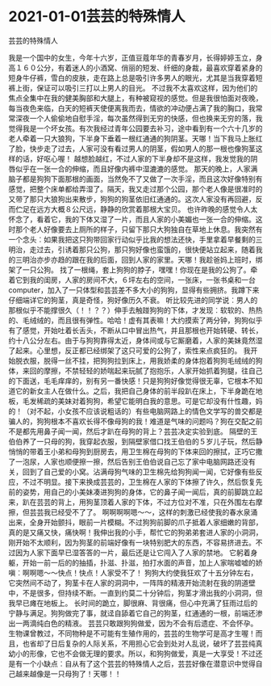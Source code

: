 # 2021-01-01芸芸的特殊情人



芸芸的特殊情人



我是一个国中的女生，今年十六岁，正值豆蔻年华的青春岁月，长得婷婷玉立，身高１６０公分，有着迷人的小酒窝、俏丽的短发、纤细的身裁，最喜欢穿着紧身的短身牛仔裤，雪白的皮肤，走在路上总是吸引许多男人的眼光，尤其是当我穿着短裤上街，保证可以吸引三打以上男人的目光。
不过我不太喜欢这样，因为他们的焦点全集中在我的健美胸部和大腿上，有种被窥视的感觉。但是我很怕面对夜晚，每当夜色来临，白天的短裤天使便离我而去，情欲的冲动便占满了我的胸口，我常常深夜一个人偷偷地自慰手淫，每次虽然得到无穷的快感，但也换来无穷的落，我觉得我是一个坏女孩。有次我经过青年公园要去补习，途中看到有一个六十几岁的老人牵着一只大狼狗，下半身下垂着一根红通通的狗阴茎。天哪！当下我马上胀红了脸，快步走了过去，人家可没有看过男人的阴茎，假如男人的那一根也像狗茎这样的话，好呕心喔！
越想脸越红，不过人家的下半身却不是这样，我发觉我的阴唇似乎在一张一合的伸缩，而且好像内裤中湿漉漉的感觉。
那天的晚上，人家满脑子都是狗狗下面那根的画面，当然免不了又做了一次手淫，而且这次好像特别有感觉，把整个床单都给弄湿了。隔天，我又走过那个公园，那个老人像是很准时的又带了那只大狼狗出来散步，狗狗的狗茎依旧红通通的。这次人家没有再回避，反而伫足在远方大概８公尺远，静静的欣赏着那根大宝贝。
也许昨晚的感觉令人太怀念了，看着它，我的下体又湿了一片，而且人家的小美媚也一张一合的伸缩。这时那个老人好像要去上厕所的样子，只留下那只大狗独自在草地上休息。我突然有一个念头︰如果我把这只狗带回家行动似乎比我的想法还快，手里拿着早餐剩的三明治，走过去，引诱着那只公狗，那只狗好像也蛮饿的，很快便站立起来，随着我的三明治亦步亦趋的跟在我的后面，回到人家的家里。天哪！我趁爸妈上班时，绑架了一只公狗。
找了一根绳，套上狗狗的脖子，嘿嘿！你现在是我的公狗了。牵着它到我的闺房，人家的房间不大，６坪左右的空间，一张床，一张书桌和一台computer，加入了一只体型和芸芸差不多大小的狗狗，显得有些拥挤。我蹲下来仔细端详它的狗茎，真是奇怪，狗好像历久不衰。
听比较先进的同学说︰男人的那根似乎不能撑很久（！！？？）伸手去触踫狗狗的下体，才发现︰软软的、热热的、毛绒绒的，而且很有弹性。哈哈！虚有其表嘛！大约摸索了两分钟，狗狗似乎有了感觉，开始吐着长舌头，不断从口中冒出热气，并且那根也开始转硬、转长，约十八公分左右。由于与狗狗靠得太近，身体间或与它厮磨着，人家的美妹竟然湿了起来。心里想，反正都已经绑架了这只可爱的公狗了，索性来点疯狂的。
我开始脱衣服，脱得一丝不挂，把狗狗拉到床上，用我娇柔的身体抱着狗狗毛绒绒的狗体，来回的摩擦，不禁轻轻的娇喘起来玩腻了抱抱乐，人家开始抓着狗腿，往自己的下面送，毛毛痒痒的，别有另一番快感！只是狗狗好像觉得很无辜，它根本不知道它的新女主人在做什么。之后，我把自己身体的前半段趴在床上，下半身跪在地板，毛发稀疏的美妹对着狗狗，希望它能明白我的意思。可是它却没有什性趣，妈的！（对不起，小女孩不应该说粗话的）有些电脑网路上的情色文学写的兽交都是骗人的，狗狗根本不喜欢长得不像母狗的我！难道是气味的问题吗？狗在交配之前不是都先用鼻子闻一闻，然后才趴在母狗的背上？芸芸决定实验到底。
隔壁的王伯伯养了一只母的狗，我穿起衣服，到隔壁家借口找王伯伯的５岁儿子玩，然后静悄悄的带着王小弟和母狗到厨房去，用卫生棉在母狗的下体来回的擦拭，正巧它撒了一泡尿，人家也顺便擦一擦，然后告别王伯伯说自己忘了家中电脑网路还没有关，回到了自己爱的小窝。沾满母狗气味的卫生棉先给狗狗闻一闻，它好像有些反应，不过不明显。接下来换成芸芸的，卫生棉在人家的下体擦了许久，然后恢复先前的姿势，用自己的小美妹凑进狗狗的身体，它的鼻子闻一闻后，真的前脚跳立起来，趴在芸芸的背上，用狗茎顶着人家的下体，不过方位对不准，只在外围左右摩擦，但芸芸我已经受不了了。
啊啊啊啊嗯～～，这样的刺激已经使我的春水泉涌出来，全身开始颤抖，眼前一片模糊。不过狗狗前脚的爪子抵着人家细嫩的背部，真的是又痛又快，痛快啊！我伸出我的小手，帮忙它的狗弟弟套进人家的小洞洞，刚开始不太顺利，因为狗茎的前端好像有一块特别肥大的东西，不容易挤进去。不过因为人家下面早已湿答答的一片，最后还是让它闯入了人家的禁地。
它躬着身躯，开始一前一后的的抽插，扑滋、扑滋，拍打水面的声音，加上人家喘嘘嘘的娇嗔︰啊啊嗯～～快点！快点！人家受不了！
狗狗大约使我狂欢了十五分钟左右，它突然间不动了，狗茎卡在人家的洞洞中，一阵阵的精液开始流射在我的阴道壁中，不是很多，但持续不断。一直到约莫二十分钟后，狗茎才滑出我的小洞洞，但我早已瘫在地板上。
长时间的跪立，脚很麻、背很痛，但心中充满了狂雨过后的宁静与满足。狗狗做完了事，就迳自舔着它自己的狗茎，红通通的一根，前端还渗出一两滴纯白色的精液。
芸芸只敢跟狗狗做爱，因为不会有后遗症、不会怀孕。生物课曾教过，不同物种是不可能有生殖作用的，芸芸的生物学可是高才生喔！而且，也省却了日后复杂的人际关系，不用担心它会到处对人乱说，破坏了芸芸纯真幼小的形像，它也不会做无理的要求。所以，和狗狗做爱，真是一大享受！不过还是有一个小缺点︰自从有了这个芸芸的特殊情人之后，芸芸好像在潜意识中觉得自己越来越像是一只母狗了！天哪！！


